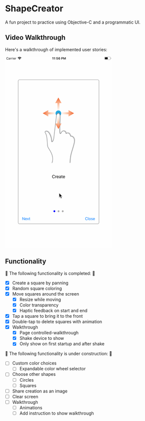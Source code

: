 # ShapeCreator  

A fun project to practice using Objective-C and a programmatic UI.

## Video Walkthrough 

Here's a walkthrough of implemented user stories:

![Walkthrough](https://github.com/bzsinger/ShapeCreator/blob/master/gifs/updatedWalkthrough.gif)

## Functionality

🎉 The following functionality is completed: 🎉

- [X] Create a square by panning
- [X] Random square coloring
- [X] Move squares around the screen
    - [X] Resize while moving
    - [X] Color transparency
    - [X] Haptic feedback on start and end
- [X] Tap a square to bring it to the front
- [X] Double-tap to delete squares with animation
- [X] Walkthrough
    - [X] Page controlled-walkthrough
    - [X] Shake device to show
    - [X] Only show on first startup and after shake

🚫 The following functionality is under construction: 🔨

- [ ] Custom color choices
    - [ ] Expandable color wheel selector
- [ ] Choose other shapes
    - [ ] Circles
    - [ ] Squares
- [ ] Share creation as an image
- [ ] Clear screen
- [ ] Walkthrough
    - [ ] Animations
    - [ ] Add instruction to show walkthrough
